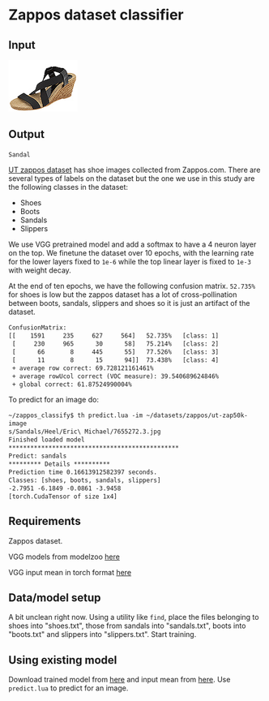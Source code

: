 # Zappos dataset classifier
## Input
![sandal](sandal.jpg)

## Output
`Sandal`

[UT zappos dataset](http://vision.cs.utexas.edu/projects/finegrained/utzap50k/) has shoe images collected from Zappos.com. There are several types of labels on the dataset but the one we use in this study are the following classes in the dataset:

- Shoes
- Boots
- Sandals
- Slippers

We use VGG pretrained model and add a softmax to have a 4 neuron layer on the top. We finetune the dataset over 10 epochs, with the learning rate for the lower layers fixed to `1e-6` while the top linear layer is fixed to `1e-3` with weight decay. 


At the end of ten epochs, we have the following confusion matrix. `52.735%` for shoes is low but the zappos dataset has a lot of cross-pollination between boots, sandals, slippers and shoes so it is just an artifact of the dataset.
````
ConfusionMatrix:                                                                         
[[    1591     235     627     564]   52.735%   [class: 1]                              
 [     230     965      30      58]   75.214%   [class: 2]                               
 [      66       8     445      55]   77.526%   [class: 3]                               
 [      11       8      15      94]]  73.438%   [class: 4]                              
 + average row correct: 69.728121161461%                                              
 + average rowUcol correct (VOC measure): 39.540689624846%                              
 + global correct: 61.87524990004%                                                      
````
To predict for an image do:

````
~/zappos_classify$ th predict.lua -im ~/datasets/zappos/ut-zap50k-image
s/Sandals/Heel/Eric\ Michael/7655272.3.jpg
Finished loaded model
***********************************************
Predict: sandals
********* Details **********
Prediction time 0.16613912582397 seconds.
Classes: [shoes, boots, sandals, slippers]
-2.7951 -6.1849 -0.0861 -3.9458
[torch.CudaTensor of size 1x4]
````

## Requirements
Zappos dataset.

VGG models from modelzoo [here](https://github.com/torch/torch7/wiki/ModelZoo)

VGG input mean in torch format [here](https://www.dropbox.com/s/7nlajnouusadyx4/VGG_mean.t7?dl=0)

## Data/model setup
A bit unclean right now. Using a utility like `find`, place the files belonging to shoes into "shoes.txt", those from sandals into "sandals.txt", boots into "boots.txt" and slippers into "slippers.txt". Start training. 

## Using existing model
Download trained model from [here](https://www.dropbox.com/s/6eep91ncsf4us6e/vggmodel.t7?dl=0) and input mean from [here](https://www.dropbox.com/s/7nlajnouusadyx4/VGG_mean.t7?dl=0). Use `predict.lua` to predict for an image.

